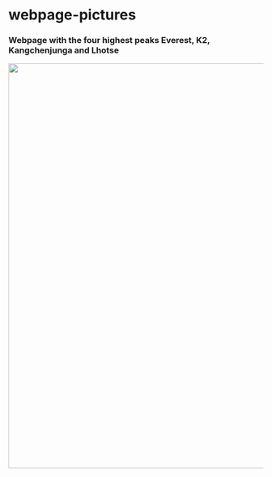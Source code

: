 # webpage-pictures

### Webpage with the four highest peaks Everest, K2, Kangchenjunga and Lhotse

<img width="800px" src="./images.photo-gallery.jpg"/>

